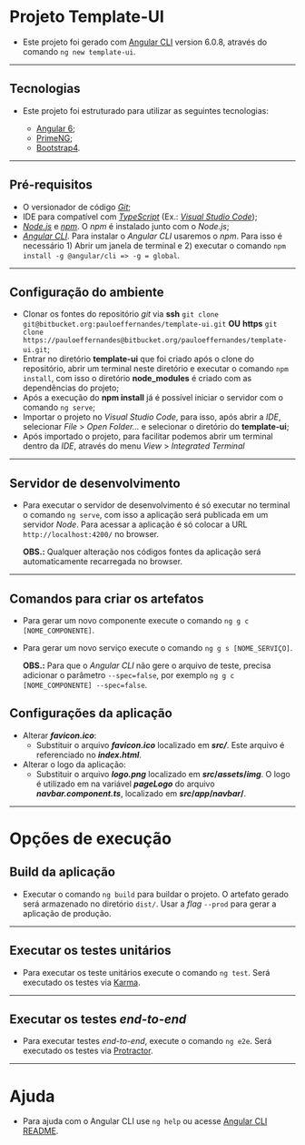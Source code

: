 # Projeto Template-UI

* Este projeto foi gerado com [Angular CLI](https://github.com/angular/angular-cli) version 6.0.8, através do comando `ng new template-ui`.

---
## Tecnologias

* Este projeto foi estruturado para utilizar as seguintes tecnologias:

	* [Angular 6](https://angular.io/);
	* [PrimeNG](https://www.primefaces.org/primeng/#/);
	* [Bootstrap4](https://getbootstrap.com/).

---
## Pré-requisitos

* O versionador de código [*Git*](https://git-scm.com/);
* IDE para compatível com [*TypeScript*](https://www.typescriptlang.org/) (Ex.: [*Visual Studio Code*](https://code.visualstudio.com/));
* [*Node.js*](https://nodejs.org/en/) e [*npm*](https://www.npmjs.com/). O *npm* é instalado junto com o *Node.js*;
* [*Angular CLI*](https://cli.angular.io/). Para instalar o *Angular CLI* usaremos o *npm*. Para isso é necessário  1) Abrir um janela de terminal e 2) executar o comando `npm install -g @angular/cli => -g = global`.

---
## Configuração do ambiente

* Clonar os fontes do repositório *git* via **ssh** `git clone git@bitbucket.org:pauloeffernandes/template-ui.git` **OU** **https** `git clone https://pauloeffernandes@bitbucket.org/pauloeffernandes/template-ui.git`;
* Entrar no diretório **template-ui** que foi criado após o clone do repositório, abrir um terminal neste diretório e executar o comando `npm install`, com isso o diretório **node_modules** é criado com as dependências do projeto;
* Após a execução do **npm install** já é possível iniciar o servidor com o comando `ng serve`;
* Importar o projeto no *Visual Studio Code*, para isso, após abrir a *IDE*, selecionar *File* > *Open Folder...* e selecionar o diretório do **template-ui**;
* Após importado o projeto, para facilitar podemos abrir um terminal dentro da *IDE*, através do menu *View* > *Integrated Terminal*

---
## Servidor de desenvolvimento

* Para executar o servidor de desenvolvimento é só executar no terminal o comando `ng serve`, com isso a aplicação será publicada em um servidor *Node*. Para acessar a aplicação é só colocar a URL `http://localhost:4200/` no browser.

	**OBS.:** Qualquer alteração nos códigos fontes da aplicação será automaticamente recarregada no browser.

---
## Comandos para criar os artefatos

* Para gerar um novo componente execute o comando `ng g c [NOME_COMPONENTE]`.
* Para gerar um novo serviço execute o comando `ng g s [NOME_SERVIÇO]`.
	
	**OBS.:** Para que o *Angular CLI* não gere o arquivo de teste, precisa adicionar o parâmetro `--spec=false`, por exemplo `ng g c [NOME_COMPONENTE] --spec=false`.

## Configurações da aplicação
* Alterar ***favicon.ico***:
	* Substituir o arquivo ***favicon.ico*** localizado em ***src/***. Este arquivo é referenciado no ***index.html***.
* Alterar o logo da aplicação:
	* Substituir o arquivo ***logo.png*** localizado em ***src*/*assets*/*img***. O logo é utilizado em na variável ***pageLogo*** do arquivo ***navbar.component.ts***, localizado em ***src*/*app*/*navbar*/**.
 

---
# Opções de execução

## Build da aplicação

* Executar o comando `ng build` para buildar o projeto. O artefato gerado será armazenado no diretório `dist/`. Usar a *flag* `--prod` para gerar a aplicação de produção.

---
## Executar os testes unitários

* Para executar os teste unitários execute o comando `ng test`. Será executado os testes via [Karma](https://karma-runner.github.io).

---
## Executar os testes *end-to-end*

* Para executar testes *end-to-end*, execute o comando `ng e2e`. Será executado os testes via [Protractor](http://www.protractortest.org/).

---
# Ajuda

* Para ajuda com o Angular CLI use `ng help` ou acesse [Angular CLI README](https://github.com/angular/angular-cli/blob/master/README.md).